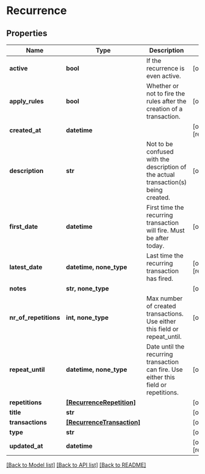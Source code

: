 # Recurrence


## Properties
Name | Type | Description | Notes
------------ | ------------- | ------------- | -------------
**active** | **bool** | If the recurrence is even active. | [optional] 
**apply_rules** | **bool** | Whether or not to fire the rules after the creation of a transaction. | [optional] 
**created_at** | **datetime** |  | [optional] [readonly] 
**description** | **str** | Not to be confused with the description of the actual transaction(s) being created. | [optional] 
**first_date** | **datetime** | First time the recurring transaction will fire. Must be after today. | [optional] 
**latest_date** | **datetime, none_type** | Last time the recurring transaction has fired. | [optional] [readonly] 
**notes** | **str, none_type** |  | [optional] 
**nr_of_repetitions** | **int, none_type** | Max number of created transactions. Use either this field or repeat_until. | [optional] 
**repeat_until** | **datetime, none_type** | Date until the recurring transaction can fire. Use either this field or repetitions. | [optional] 
**repetitions** | [**[RecurrenceRepetition]**](RecurrenceRepetition.md) |  | [optional] 
**title** | **str** |  | [optional] 
**transactions** | [**[RecurrenceTransaction]**](RecurrenceTransaction.md) |  | [optional] 
**type** | **str** |  | [optional] 
**updated_at** | **datetime** |  | [optional] [readonly] 

[[Back to Model list]](../README.md#documentation-for-models) [[Back to API list]](../README.md#documentation-for-api-endpoints) [[Back to README]](../README.md)


